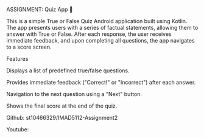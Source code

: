 ASSIGNMENT:
Quiz App 📱 

This is a simple True or False Quiz Android application built using Kotlin. The app presents users with a series of factual statements, allowing them to answer with True or False. After each response, the user receives immediate feedback, and upon completing all questions, the app navigates to a score screen. 

Features 

Displays a list of predefined true/false questions. 

Provides immediate feedback ("Correct!" or "Incorrect") after each answer. 

Navigation to the next question using a "Next" button. 

Shows the final score at the end of the quiz. 

Github:
st10466329/IMAD5112-Assignment2

Youtube:
